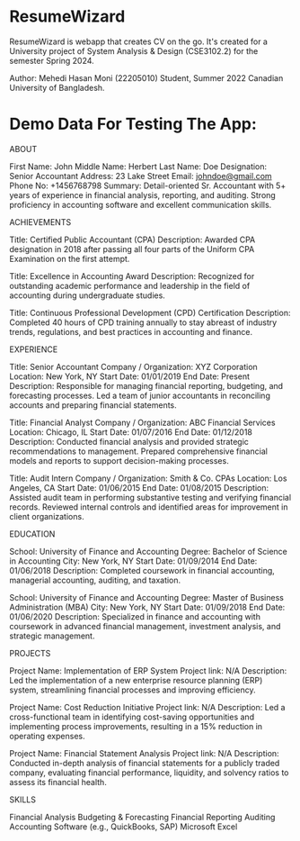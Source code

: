 # ResumeWizard
ResumeWizard is webapp that creates CV on the go. It's created for a University project of System Analysis & Design (CSE3102.2) for the semester Spring 2024. 

Author: Mehedi Hasan Moni (22205010)
Student, Summer 2022
Canadian University of Bangladesh.


Demo Data For Testing The App:
================================================

ABOUT

First Name: John
Middle Name: Herbert
Last Name: Doe
Designation: Senior Accountant
Address: 23 Lake Street
Email: johndoe@gmail.com
Phone No: +1456768798
Summary: Detail-oriented Sr. Accountant with 5+ years of experience in financial analysis, reporting, and auditing. Strong proficiency in accounting software and excellent communication skills.

ACHIEVEMENTS

Title: Certified Public Accountant (CPA)
Description: Awarded CPA designation in 2018 after passing all four parts of the Uniform CPA Examination on the first attempt.

Title: Excellence in Accounting Award
Description: Recognized for outstanding academic performance and leadership in the field of accounting during undergraduate studies.

Title: Continuous Professional Development (CPD) Certification
Description: Completed 40 hours of CPD training annually to stay abreast of industry trends, regulations, and best practices in accounting and finance.

EXPERIENCE

Title: Senior Accountant
Company / Organization: XYZ Corporation
Location: New York, NY
Start Date: 01/01/2019
End Date: Present
Description: Responsible for managing financial reporting, budgeting, and forecasting processes. Led a team of junior accountants in reconciling accounts and preparing financial statements.

Title: Financial Analyst
Company / Organization: ABC Financial Services
Location: Chicago, IL
Start Date: 01/07/2016
End Date: 01/12/2018
Description: Conducted financial analysis and provided strategic recommendations to management. Prepared comprehensive financial models and reports to support decision-making processes.

Title: Audit Intern
Company / Organization: Smith & Co. CPAs
Location: Los Angeles, CA
Start Date: 01/06/2015
End Date: 01/08/2015
Description: Assisted audit team in performing substantive testing and verifying financial records. Reviewed internal controls and identified areas for improvement in client organizations.

EDUCATION

School: University of Finance and Accounting
Degree: Bachelor of Science in Accounting
City: New York, NY
Start Date: 01/09/2014
End Date: 01/06/2018
Description: Completed coursework in financial accounting, managerial accounting, auditing, and taxation.

School: University of Finance and Accounting
Degree: Master of Business Administration (MBA)
City: New York, NY
Start Date: 01/09/2018
End Date: 01/06/2020
Description: Specialized in finance and accounting with coursework in advanced financial management, investment analysis, and strategic management.

PROJECTS

Project Name: Implementation of ERP System
Project link: N/A
Description: Led the implementation of a new enterprise resource planning (ERP) system, streamlining financial processes and improving efficiency.

Project Name: Cost Reduction Initiative
Project link: N/A
Description: Led a cross-functional team in identifying cost-saving opportunities and implementing process improvements, resulting in a 15% reduction in operating expenses.

Project Name: Financial Statement Analysis
Project link: N/A
Description: Conducted in-depth analysis of financial statements for a publicly traded company, evaluating financial performance, liquidity, and solvency ratios to assess its financial health.

SKILLS

Financial Analysis
Budgeting & Forecasting
Financial Reporting
Auditing
Accounting Software (e.g., QuickBooks, SAP)
Microsoft Excel
